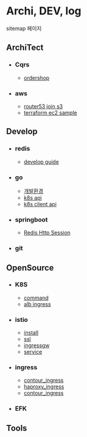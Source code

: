 # Archi, DEV, log
sitemap 페이지

## ArchiTect
- ### Cqrs
    - [ordershop](architect/cqrs/redislabs_odershop.md)
- ### aws
    - [router53 join s3](architect/aws/s3_router53.md)
    - [terraform ec2 sample](https://github.com/anisia20/terraform-sample)


## Develop
- ### redis
    - [develop guide](develop/redis/devguide.md)
- ### go
    - [개발환경](develop/go/setting.md)
    - [k8s api](develop/go/k8sapi.md)
    - [k8s client api](develop/go/k8sclientrestapi.md)
- ### springboot
    - [Redis Http Session](develop/springboot/redishttpsession.md)
- ### git


## OpenSource
- ### K8S
    - [command](opensource/k8s/command.md)
    - [alb ingress](opensource/k8s/ingress.md)

- ### istio
    - [install](opensource/istio/install.md)  
    - [ssl](opensource/istio/ssl.md) 
    - [ingressgw](opensource/istio/ingressgw.md) 
    - [service](opensource/istio/service.md) 

- ### ingress
    - [contour_ingress](opensource/ingress/contour_ingress.md)  
    - [haproxy_ingress](opensource/ingress/haproxy_ingress.md) 
    - [contour_ingress](opensource/ingress/nginx_ingress.md) 
    

- ### EFK


## Tools
